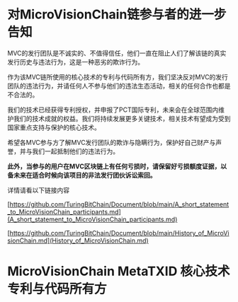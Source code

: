 # 对MicroVisionChain链参与者的进一步告知

MVC的发行团队是不诚实的、不值得信任，他们一直在阻止人们了解该链的真实发行历史与违法行为，这是一种恶劣的欺诈行为。

作为该MVC链所使用的核心技术的专利与代码所有方，我们坚决反对MVC的发行团队的违法行为，并请任何人不参与他们的违法生态活动，相关的任何合作也都是不合法的。

我们的技术已经获得专利授权，并申报了PCT国际专利，未来会在全球范围内维护我们的技术成就的权益。我们将持续发展更多关键技术，相关技术有望成为受到国家重点支持与保护的核心技术。

希望各MVC参与方了解MVC发行团队的欺诈与隐瞒行为，保护好自己财产与声誉，并与我们一起抵制他们的违法行为。

**此外，当参与的用户在MVC区块链上有任何亏损时，请保留好亏损额度证据，以备未来在适合时候向该项目的非法发行团伙诉讼索回。**

详情请看以下链接内容

[https://github.com/TuringBitChain/Document/blob/main/A_short_statement_to_MicroVisionChain_participants.md](A_short_statement_to_MicroVisionChain_participants.md)

[https://github.com/TuringBitChain/Document/blob/main/History_of_MicroVisionChain.md](History_of_MicroVisionChain.md)

# MicroVisionChain MetaTXID 核心技术专利与代码所有方
